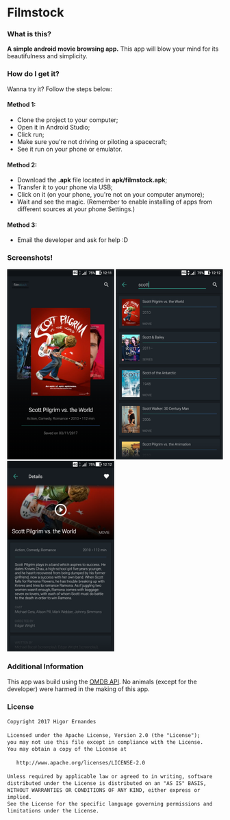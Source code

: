 # Filmstock
### What is this?
**A simple android movie browsing app.** This app will blow your mind for its beautifulness and simplicity.

### How do I get it?
Wanna try it? Follow the steps below:
#### Method 1:
- Clone the project to your computer;
- Open it in Android Studio;
- Click run;
- Make sure you're not driving or piloting a spacecraft;
- See it run on your phone or emulator.

#### Method 2:
- Download the **.apk** file located in **apk/filmstock.apk**;
- Transfer it to your phone via USB;
- Click on it (on your phone, you're not on your computer anymore);
- Wait and see the magic.
(Remember to enable installing of apps from different sources at your phone Settings.)

#### Method 3:
- Email the developer and ask for help :D

### Screenshots!
<img src="/app/src/main/res/raw/Screenshot_20171103-121129.png" width="250"/> <img src="/app/src/main/res/raw/Screenshot_20171103-121201.png" width="250"/> <img src="/app/src/main/res/raw/Screenshot_20171103-121221.png" width="250"/>

### Additional Information
This app was build using the [OMDB API](https://www.omdbapi.com/). No animals (except for the developer) were harmed in the making of this app.

### License
```
Copyright 2017 Higor Ernandes

Licensed under the Apache License, Version 2.0 (the "License");
you may not use this file except in compliance with the License.
You may obtain a copy of the License at

   http://www.apache.org/licenses/LICENSE-2.0

Unless required by applicable law or agreed to in writing, software
distributed under the License is distributed on an "AS IS" BASIS,
WITHOUT WARRANTIES OR CONDITIONS OF ANY KIND, either express or implied.
See the License for the specific language governing permissions and
limitations under the License.
```

